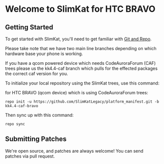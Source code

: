Welcome to SlimKat for HTC BRAVO
================================


Getting Started
---------------

To get started with SlimKat, you'll need to get familiar with
[Git and Repo](http://source.android.com/download/using-repo).

Please take note that we have two main line branches depending on
which hardware base your phone is working.

If you have a qcom powered device which needs CodeAuroraForum (CAF)
trees please us the kk4.4-caf branch which pulls for the effected packages
the correct caf version for you.

To initialize your local repository using the SlimKat trees, use this command:


for HTC BRAVO (qcom device) which is using CodeAuroraForum trees:

	repo init -u https://github.com/SlimKatLegacy/platform_manifest.git -b kk4.4-caf-bravo



Then sync up with this command:

	repo sync



Submitting Patches
------------------

We're open source, and patches are always welcome!
You can send patches via pull request.

